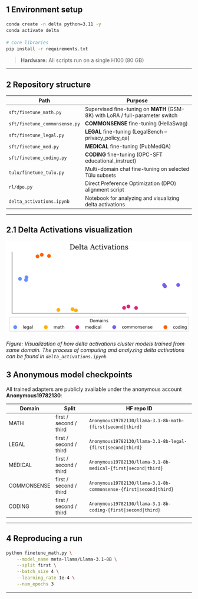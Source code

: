 ## 1  Environment setup

```bash
conda create -n delta python=3.11 -y
conda activate delta

# Core libraries
pip install -r requirements.txt

```

> **Hardware:** All scripts run on a single H100 (80 GB) 

---

## 2  Repository structure

| Path | Purpose |
|------|---------|
| `sft/finetune_math.py` | Supervised fine-tuning on **MATH** (GSM-8K) with LoRA / full-parameter switch |
| `sft/finetune_commonsense.py` | **COMMONSENSE** fine-tuning (HellaSwag) |
| `sft/finetune_legal.py` | **LEGAL** fine-tuning (LegalBench – privacy_policy_qa) |
| `sft/finetune_med.py` | **MEDICAL** fine-tuning (PubMedQA) |
| `sft/finetune_coding.py` | **CODING** fine-tuning (OPC-SFT educational_instruct) |
| `tulu/finetune_tulu.py` | Multi-domain chat fine-tuning on selected Tülu subsets |
| `rl/dpo.py` | Direct Preference Optimization (DPO) alignment script |
| `delta_activations.ipynb` | Notebook for analyzing and visualizing delta activations |

---

## 2.1  Delta Activations visualization

<img src="delta_activations.png" width="600" alt="Delta activation patterns across domains">

*Figure: Visualization of how delta activations cluster models trained from same domain. The process of computing and analyzing delta activations can be found in `delta_activations.ipynb`.*


## 3  Anonymous model checkpoints

All trained adapters are publicly available under the anonymous account **Anonymous19782130**:

| Domain | Split | HF repo ID |
|--------|-------|-----------|
| MATH | first / second / third | `Anonymous19782130/llama-3.1-8b-math-{first\|second\|third}` |
| LEGAL | first / second / third | `Anonymous19782130/llama-3.1-8b-legal-{first\|second\|third}` |
| MEDICAL | first / second / third | `Anonymous19782130/llama-3.1-8b-medical-{first\|second\|third}` |
| COMMONSENSE | first / second / third | `Anonymous19782130/llama-3.1-8b-commonsense-{first\|second\|third}` |
| CODING | first / second / third | `Anonymous19782130/llama-3.1-8b-coding-{first\|second\|third}` |

---

## 4  Reproducing a run

```bash
python finetune_math.py \
    --model_name meta-llama/Llama-3.1-8B \
    --split first \
    --batch_size 4 \
    --learning_rate 1e-4 \
    --num_epochs 3
```
---
